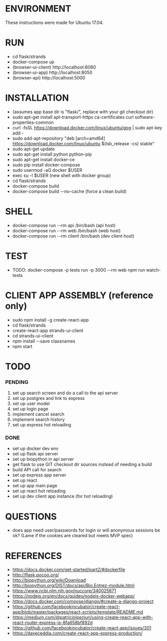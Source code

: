 # ENVIRONMENT
These instructions were made for Ubuntu 17.04.

# RUN
- cd flask/strands
- docker-compose up
- (browser-ui-client) http://localhost:8080
- (browser-ui-app) http://localhost:8050
- (browser-api) http://localhost:5000

# INSTALLATION
- (assumes app base dir is "flask/", replace with your git checkout dir)
- sudo apt-get install apt-transport-https ca-certificates curl software-properties-common
- curl -fsSL https://download.docker.com/linux/ubuntu/gpg | sudo apt-key add -
- sudo add-apt-repository "deb [arch=amd64] https://download.docker.com/linux/ubuntu $(lsb_release -cs) stable"
- sudo apt-get update
- sudo apt-get install python python-pip
- sudo apt-get install docker-ce
- sudo pip install docker-compose
- sudo usermod -aG docker $USER
- exec su -l $USER   (new shell with docker group)
- cd flask/strands
- docker-compose build
- docker-compose build --no-cache (force a clean build)

# SHELL
- docker-compose run --rm api /bin/bash (api host)
- docker-compose run --rm web /bin/bash (web host)
- docker-compose run --rm client /bin/bash (dev client host)

# TEST
- TODO: docker-compose -p tests run -p 3000 --rm web npm run watch-tests

# CLIENT APP ASSEMBLY (reference only)
- sudo npm install -g create-react-app
- cd flask/strands
- create-react-app strands-ui-client
- cd strands-ui-client
- npm install --save classnames
- npm start

# TODO
### PENDING
1. set up search screen and do a call to the api server
2. set up postgres and link to express
3. set up user model
4. set up login page
5. implement cancel search
6. implement search history
7. set up express hot reloading

### DONE
- set up docker dev env
- set up flask api server
- set up biopython in api server
- get flask to use GIT checkout dir sources instead of needing a build
- build API call for search
- set up express app server
- set up react
- set up app main page
- set up react hot reloading
- set up dev client app instance (for hot reloading)

# QUESTIONS
- does app need user/passwords for login or will anonymous sessions be ok? (Lame if the cookies are cleared but meets MVP spec)

# REFERENCES
- https://docs.docker.com/get-started/part2/#dockerfile
- http://flask.pocoo.org/
- http://biopython.org/wiki/Download
- http://biopython.org/DIST/docs/api/Bio.Entrez-module.html
- https://www.ncbi.nlm.nih.gov/nuccore/340025671
- https://nodejs.org/en/docs/guides/nodejs-docker-webapp/
- https://docs.docker.com/compose/django/#create-a-django-project
- https://github.com/facebookincubator/create-react-app/blob/master/packages/react-scripts/template/README.md
- https://medium.com/@patriciolpezjuri/using-create-react-app-with-react-router-express-js-8fa658bf892d
- https://github.com/facebookincubator/create-react-app/issues/301
- https://daveceddia.com/create-react-app-express-production/
